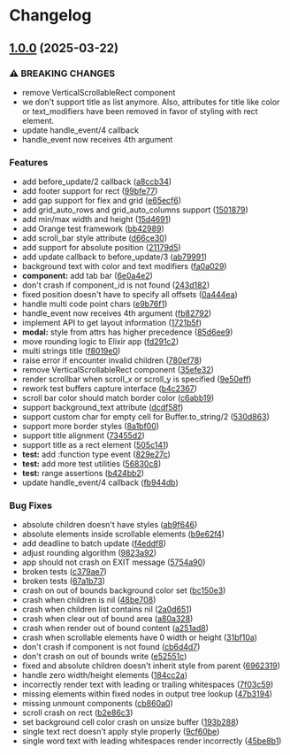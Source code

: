 # Changelog

## [1.0.0](https://github.com/Goose97/orange/compare/v0.5.0...v1.0.0) (2025-03-22)


### ⚠ BREAKING CHANGES

* remove VerticalScrollableRect component
* we don't support title as list anymore. Also, attributes for title like color or text_modifiers have been removed in favor of styling with rect element.
* update handle_event/4 callback
* handle_event now receives 4th argument

### Features

* add before_update/2 callback ([a8ccb34](https://github.com/Goose97/orange/commit/a8ccb341189dedae732feb087ebfcd84f1dad0cb))
* add footer support for rect ([99bfe77](https://github.com/Goose97/orange/commit/99bfe77beff84c27ccb1d96ede7a54675adfb25f))
* add gap support for flex and grid ([e65ecf6](https://github.com/Goose97/orange/commit/e65ecf63b71ca2670d228d4368247e25e8e9d6ff))
* add grid_auto_rows and grid_auto_columns support ([1501879](https://github.com/Goose97/orange/commit/150187994cf36a77c2d17e07d14d836a7aaee112))
* add min/max width and height ([15d4691](https://github.com/Goose97/orange/commit/15d469195aac5403552f49bf4c64dfd4b3a28409))
* add Orange test framework ([bb42989](https://github.com/Goose97/orange/commit/bb429895e62dda3dea69a0a8e80c173cb1dd2eb3))
* add scroll_bar style attribute ([d66ce30](https://github.com/Goose97/orange/commit/d66ce30fde407af3a25b7e09f2114ac68dcc81b7))
* add support for absolute position ([21179d5](https://github.com/Goose97/orange/commit/21179d5eceded0bf9109956bacfd52c7966a938a))
* add update callback to before_update/3 ([ab79991](https://github.com/Goose97/orange/commit/ab799918b3c40428add9b8343b13e743db52ef2c))
* background text with color and text modifiers ([fa0a029](https://github.com/Goose97/orange/commit/fa0a029fdea3c329b433b65da85cb209200b82cc))
* **component:** add tab bar ([6e0a4e2](https://github.com/Goose97/orange/commit/6e0a4e22c102e9c65afe7a9861807285a5d3b466))
* don't crash if component_id is not found ([243d182](https://github.com/Goose97/orange/commit/243d182e153acab32ef300c190381aa67dd7ac4a))
* fixed position doesn't have to specify all offsets ([0a444ea](https://github.com/Goose97/orange/commit/0a444ea2a1a03ead6562b2d24d67f16a2acd6c7b))
* handle multi code point chars ([e9b76f1](https://github.com/Goose97/orange/commit/e9b76f1721e70f1a5f73b201c526491c4ea62e19))
* handle_event now receives 4th argument ([fb82792](https://github.com/Goose97/orange/commit/fb827922417e7ddf784ff9d8c8758e1895080165))
* implement API to get layout information ([1721b5f](https://github.com/Goose97/orange/commit/1721b5f13a22049a544153dcd3216dfeef4ec86c))
* **modal:** style from attrs has higher precedence ([85d6ee9](https://github.com/Goose97/orange/commit/85d6ee906dc8156f1e0c44c248e31ddea64b9c58))
* move rounding logic to Elixir app ([fd291c2](https://github.com/Goose97/orange/commit/fd291c2989939b84080454faeb88d6614eb29099))
* multi strings title ([f8019e0](https://github.com/Goose97/orange/commit/f8019e0d0f92385ad5332d499849f3f0ea9c2989))
* raise error if encounter invalid children ([780ef78](https://github.com/Goose97/orange/commit/780ef782ea73a2eec180c543670f5648eb53d339))
* remove VerticalScrollableRect component ([35efe32](https://github.com/Goose97/orange/commit/35efe328bb69186bd06024920147fcd41594c55c))
* render scrollbar when scroll_x or scroll_y is specified ([9e50eff](https://github.com/Goose97/orange/commit/9e50eff80d6e61befebe138a5f956090e12431d1))
* rework test buffers capture interface ([b4c2367](https://github.com/Goose97/orange/commit/b4c23671b81afaae781bab0cd13fc55852d78c66))
* scroll bar color should match border color ([c6abb19](https://github.com/Goose97/orange/commit/c6abb19d995f92a89bc9a0446a9ca78365e6138b))
* support background_text attribute ([dcdf58f](https://github.com/Goose97/orange/commit/dcdf58fdee7bcb21950ba8948e3c9b626b2f0cbc))
* support custom char for empty cell for Buffer.to_string/2 ([530d863](https://github.com/Goose97/orange/commit/530d8633206725d68b1dc2caee4ce8c34275004a))
* support more border styles ([8a1bf00](https://github.com/Goose97/orange/commit/8a1bf00b32c3200bfd002f531d2375de22b29333))
* support title alignment ([73455d2](https://github.com/Goose97/orange/commit/73455d2d5f15fd54e8d29bac02200be1006ad5ae))
* support title as a rect element ([505c141](https://github.com/Goose97/orange/commit/505c141acedcd107a49f86997d2055abfea528cf))
* **test:** add :function type event ([829e27c](https://github.com/Goose97/orange/commit/829e27cc07ed6489bd62fb03301ca1bc92f1786d))
* **test:** add more test utilities ([56830c8](https://github.com/Goose97/orange/commit/56830c85ca54b9b799fe46a1f74aa771a75442c6))
* **test:** range assertions ([b424bb2](https://github.com/Goose97/orange/commit/b424bb2c04e9afc34fdd2e77749a1ff016bb5915))
* update handle_event/4 callback ([fb944db](https://github.com/Goose97/orange/commit/fb944db9b3916a271db6e4f6956e25f00b2402df))


### Bug Fixes

* absolute children doesn't have styles ([ab9f646](https://github.com/Goose97/orange/commit/ab9f6462334b548987baa3001fbe152da7c18ffd))
* absolute elements inside scrollable elements ([b9e62f4](https://github.com/Goose97/orange/commit/b9e62f4d39e2ef9acbae99eda082eac521e9e8f2))
* add deadline to batch update ([f4eddf8](https://github.com/Goose97/orange/commit/f4eddf8a8a2db2e6e960c5cf1d2d3fefcd32ba5b))
* adjust rounding algorithm ([9823a92](https://github.com/Goose97/orange/commit/9823a9244bafc78f694befb755afdd5eb2fde72e))
* app should not crash on EXIT message ([5754a90](https://github.com/Goose97/orange/commit/5754a904619ca9f33b7596e9e64ae82bb9b6bd25))
* broken tests ([c379ae7](https://github.com/Goose97/orange/commit/c379ae73f6b5f78bb836f6b3a53fa9730d501c5b))
* broken tests ([67a1b73](https://github.com/Goose97/orange/commit/67a1b73b1fd89eea3700c68983d3a56b6415964d))
* crash on out of bounds background color set ([bc150e3](https://github.com/Goose97/orange/commit/bc150e31fadc76e200bdb1f260752464b0e12bdd))
* crash when children is nil ([48be708](https://github.com/Goose97/orange/commit/48be708e61faad7b9be7186a5eb0fa011a172ef3))
* crash when children list contains nil ([2a0d651](https://github.com/Goose97/orange/commit/2a0d6514f88d760c96cfa43e3d75b1375b2a0c4d))
* crash when clear out of bound area ([a80a328](https://github.com/Goose97/orange/commit/a80a3280aaaf92fcc299f94fe34964a2611046e1))
* crash when render out of bound content ([a251ad8](https://github.com/Goose97/orange/commit/a251ad88c6a4d1bc86c339cc8016534139060e7d))
* crash when scrollable elements have 0 width or height ([31bf10a](https://github.com/Goose97/orange/commit/31bf10a870bb21ecc2ad228f01e5bbf08d1f95a6))
* don't crash if component is not found ([cb6d4d7](https://github.com/Goose97/orange/commit/cb6d4d71841bf98f2b2556d53a03a28f0d89a913))
* don't crash on out of bounds write ([e52551c](https://github.com/Goose97/orange/commit/e52551c37de1a3516e5039775370d0f903b8a644))
* fixed and absolute children doesn't inherit style from parent ([6962319](https://github.com/Goose97/orange/commit/6962319b9625891c32f79d62cddd9454ecfd9bb1))
* handle zero width/height elements ([184cc2a](https://github.com/Goose97/orange/commit/184cc2a4e43b04e88af687893ce940d80ca7dadb))
* incorrectly render text with leading or trailing whitespaces ([7f03c59](https://github.com/Goose97/orange/commit/7f03c59f27c1d22c77758e859d7d905059ae1632))
* missing elements within fixed nodes in output tree lookup ([47b3194](https://github.com/Goose97/orange/commit/47b3194c4ba4b0c04a03d7961d93ad946686930b))
* missing unmount components ([cb860a0](https://github.com/Goose97/orange/commit/cb860a0738ce50cb6756fba9738b0e679d085ebe))
* scroll crash on rect ([b2e86c3](https://github.com/Goose97/orange/commit/b2e86c3418904e8f06d3c1343dbd1af52276fd14))
* set background cell color crash on unsize buffer ([193b288](https://github.com/Goose97/orange/commit/193b288f0a7fc006913005c806d3b766ab687756))
* single text rect doesn't apply style properly ([9cf60be](https://github.com/Goose97/orange/commit/9cf60beb0e2c9825e8fe3942c806b6c2a2c37a3c))
* single word text with leading whitespaces render incorrectly ([45be8b1](https://github.com/Goose97/orange/commit/45be8b1fa22958470246c09f5da62d4383f62a27))
